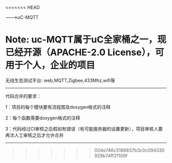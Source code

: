 <<<<<<< HEAD

--->uC-MQTT

Note:  uc-MQTT属于uC全家桶之一，现已经开源（APACHE-2.0 License），可用于个人，企业的项目
=======
无线生态测试平台:  web,MQTT,Zigbee,433Mhz,wifi等


_________________________________________________________________________________________________________________________________
代码合并的要求：
 
   1：项目的每个模块要有流程图及doxygen格式的注释
   
   2：每个函数需要doxygen格式的注释
   
   3：代码经过CI审核之后假如有错误（有可能服务器的设置更新），项目审核人要再次人工审核之后才允许合并
   
 _______________________________________________________________________________________________________________________________
   
>>>>>>> 004e746c5186837b3c0c094330929b74ff21109f
